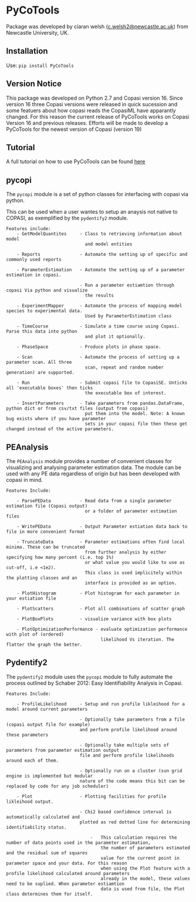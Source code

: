 # PyCoTools

Package was developed by ciaran welsh (c.welsh2@newcastle.ac.uk) from Newcastle University, UK. 

## Installation 
Use:
    `pip install PyCoTools` 
        
## Version Notice
        
This package was developed on Python 2.7 and Copasi version 16. Since version 16 three Copasi versions were released in 
quick sucession and some featuers about how copasi reads the CopasiML have apparantly changed. For this reason the current release
of PyCoTools works on Copasi Version 16 and previous releases. Efforts will be made to develop a PyCoTools for the newest version of Copasi 
(version 19)


## Tutorial
A full tutorial on how to use PyCoTools can be found [here](https://github.com/CiaranWelsh/PyCoTools/tree/CopasiVersion19/PyCoTools/PyCoToolsTutorial)

## pycopi
The `pycopi` module is a set of python classes for interfacing with copasi via python. 

This can be used when a user wantes to setup an anaysis not native to COPASI, as exemplified by the `pydentify2` module.


    Features include:
        - GetModelQuantites     - Class to retrieving information about model 
                                  and model entities
        
        - Reports               - Automate the setting up of specific and commonly used reports
        
        - ParameterEstimation   - Automate the setting up of a parameter estimation in copasi. 
                                
                                - Run a parameter estiamtion through copasi Via python and visualize 
                                  the results
        
        - ExperimentMapper      - Automate the process of mapping model species to experimental data. 
                                  Used by ParameterEstimation class
        
        - TimeCourse            - Simulate a time course using Copasi. Parse this data into python 
                                  and plot it optionally. 
        
        - PhaseSpace            - Produce plots in phase space.
        
        - Scan                  - Automate the process of setting up a parameter scan. All three 
                                  scan, repeat and random number generation) are supported. 
        
        - Run                   - Submit copasi file to CopasiSE. Unticks all 'executable boxes' then ticks 
                                  the executable box of interest. 
       
        - InsertParameters      - Take parameters from pandas.DataFrame, python dict or from csv/txt files (output from copasi) 
                                  put them into the model. Note: A known bug exists where if you have parameter 
                                  sets in your copasi file then these get changed instead of the active parameters. 
                                  
## PEAnalysis

The `PEAnalysis` module provides a number of convenient classes for visualizing and analysing parameter estimation data. The module can be used with any PE data regardless of origin but has been developed with copasi in  mind.
    
    Features Include:
        
        - ParsePEData           - Read data from a single parameter estimation file (Copasi output) 
                                  or a folder of parameter estimation files
        
        - WritePEData           - Output Parameter estiation data back to file in more convenient format
        
        - TruncateData          - Parameter estimations often find local minima. These can be truncated 
                                  from further analysis by either specifying how many percent (i.e. top 1%)
                                  or what value you would like to use as cut-off, i.e <1e2). 
                                  This class is used implicitely within the plotting classes and an 
                                  interface is provided as an option.
        
        - PlotHistogram         - Plot histogram for each parameter in your estiation file
        
        - PlotScatters          - Plot all combinations of scatter graph
        
        - PlotBoxPlots          - visualize variance with box plots
        
        - PlotOptimizationPerformance - evaluate optimization performance with plot of (ordered) 
                                        likelihood Vs iteration. The flatter the graph the better. 
## Pydentify2      

The `pydentify2` module uses the `pycopi` module to fully automate the process outlined by Schaber 2012: Easy Identifiability Analysis in Copasi. 
   
    Features Include:
        
        - ProfileLikelihood     - Setup and run profile likleihood for a model around current parameters
                                
                                - Optionally take parameters from a file (copasi output file for example) 
                                and perform profile likelihood around these parameters
                                
                                - Optionally take multiple sets of parameters from parameter estimation output 
                                file and perform profile likelihoods around each of them. 
                                
                                - Optionally run on a cluster (sun grid engine is implemented but modular 
                                nature of the code means this bit can be replaced by code for any job scheduler)

        - Plot                  - Plotting facilities for profile likleihood output. 
        
                                - Chi2 based confidence interval is automatically calculated and 
                                plotted as red dotted line for determining identifiability status. 
                                    
                                    -   This calculation requires the number of data points used in the parameter estimation, 
                                        the number of parameters estimated and the residual sum of squares 
                                        value for the current point in parameter space and your data. For this reason 
                                        when using the Plot feature with a profile likelihood calculated around parameters 
                                        already in the model, these values need to be suplied. When parameter estiamtion 
                                        data is used from file, the Plot class determines them for itself. 
                                    
  


